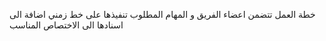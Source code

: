 خطة العمل 
تتضمن اعضاء الفريق و المهام المطلوب تنفيذها على خط زمني اضافة الى اسنادها الى الاختصاص المناسب
